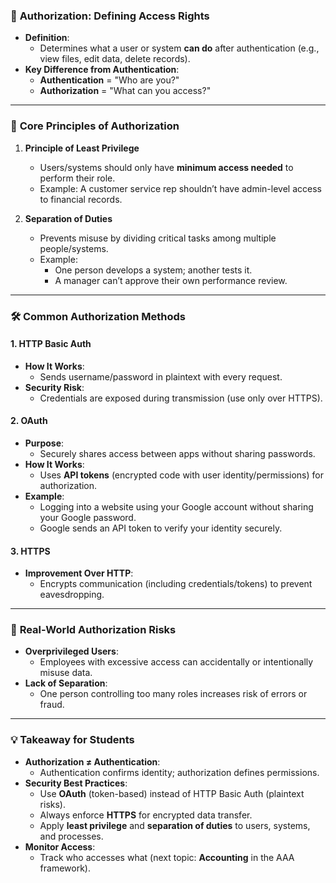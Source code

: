 ### 🔐 **Authorization: Defining Access Rights**
- **Definition**:  
  - Determines what a user or system **can do** after authentication (e.g., view files, edit data, delete records).  
- **Key Difference from Authentication**:  
  - **Authentication** = "Who are you?"  
  - **Authorization** = "What can you access?"  

---

### 🧱 **Core Principles of Authorization**
1. **Principle of Least Privilege**  
   - Users/systems should only have **minimum access needed** to perform their role.  
   - Example: A customer service rep shouldn’t have admin-level access to financial records.  

2. **Separation of Duties**  
   - Prevents misuse by dividing critical tasks among multiple people/systems.  
   - Example:  
     - One person develops a system; another tests it.  
     - A manager can’t approve their own performance review.  

---

### 🛠️ **Common Authorization Methods**
#### 1. **HTTP Basic Auth**  
- **How It Works**:  
  - Sends username/password in plaintext with every request.  
- **Security Risk**:  
  - Credentials are exposed during transmission (use only over HTTPS).  

#### 2. **OAuth**  
- **Purpose**:  
  - Securely shares access between apps without sharing passwords.  
- **How It Works**:  
  - Uses **API tokens** (encrypted code with user identity/permissions) for authorization.  
- **Example**:  
  - Logging into a website using your Google account without sharing your Google password.  
  - Google sends an API token to verify your identity securely.  

#### 3. **HTTPS**  
- **Improvement Over HTTP**:  
  - Encrypts communication (including credentials/tokens) to prevent eavesdropping.  

---

### 🧩 **Real-World Authorization Risks**
- **Overprivileged Users**:  
  - Employees with excessive access can accidentally or intentionally misuse data.  
- **Lack of Separation**:  
  - One person controlling too many roles increases risk of errors or fraud.  

---

### 💡 **Takeaway for Students**
- **Authorization ≠ Authentication**:  
  - Authentication confirms identity; authorization defines permissions.  
- **Security Best Practices**:  
  - Use **OAuth** (token-based) instead of HTTP Basic Auth (plaintext risks).  
  - Always enforce **HTTPS** for encrypted data transfer.  
  - Apply **least privilege** and **separation of duties** to users, systems, and processes.  
- **Monitor Access**:  
  - Track who accesses what (next topic: **Accounting** in the AAA framework).  
